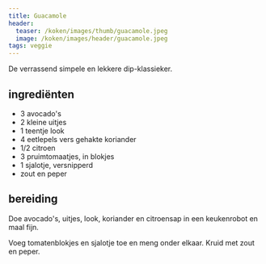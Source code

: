 ```yaml
---
title: Guacamole
header:
  teaser: /koken/images/thumb/guacamole.jpeg
  image: /koken/images/header/guacamole.jpeg
tags: veggie
---
```


De verrassend simpele en lekkere dip-klassieker.

## ingrediënten

* 3 avocado's
* 2 kleine uitjes
* 1 teentje look
* 4 eetlepels vers gehakte koriander
* 1/2 citroen
* 3 pruimtomaatjes, in blokjes
* 1 sjalotje, versnipperd
* zout en peper

## bereiding

Doe avocado's, uitjes, look, koriander en citroensap in een keukenrobot en maal fijn.

Voeg tomatenblokjes en sjalotje toe en meng onder elkaar. Kruid met zout en peper.
